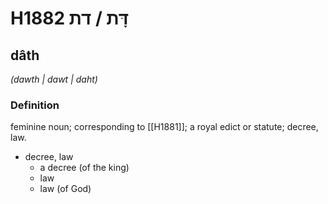 # H1882 דָּת / דת

## dâth

_(dawth | dawt | daht)_

### Definition

feminine noun; corresponding to [[H1881]]; a royal edict or statute; decree, law.

- decree, law
    - a decree (of the king)
    - law
    - law (of God)
